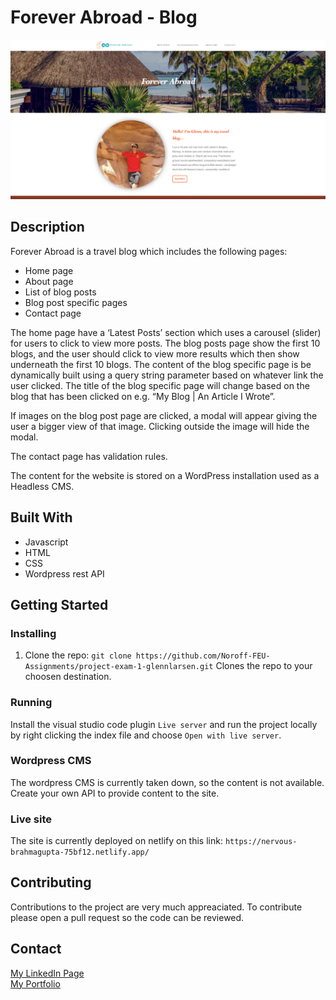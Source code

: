 # Forever Abroad - Blog

![screenshot](assets/screenshot.png)

## Description

Forever Abroad is a travel blog which includes the following pages:

- Home page
- About page
- List of blog posts
- Blog post specific pages
- Contact page

The home page have a ‘Latest Posts’ section which uses a carousel (slider) for users to click to view more posts.
The blog posts page show the first 10 blogs, and the user should click to view more results which then show underneath the first 10 blogs.
The content of the blog specific page is be dynamically built using a query string parameter based on whatever link the user clicked. The title of the blog specific page will change based on the blog that has been clicked on e.g. “My Blog | An Article I Wrote”.

If images on the blog post page are clicked, a modal will appear giving the user a bigger view of that image. Clicking outside the image will hide the modal.

The contact page has validation rules.

The content for the website is stored on a WordPress installation used as a Headless CMS.

## Built With

- Javascript
- HTML
- CSS
- Wordpress rest API

## Getting Started

### Installing

1. Clone the repo:
   `git clone https://github.com/Noroff-FEU-Assignments/project-exam-1-glennlarsen.git`
   Clones the repo to your choosen destination.

### Running

Install the visual studio code plugin `Live server` and run the project locally by right clicking the index file and choose `Open with live server`.

### Wordpress CMS

The wordpress CMS is currently taken down, so the content is not available. Create your own API to provide content to the site.

### Live site

The site is currently deployed on netlify on this link: `https://nervous-brahmagupta-75bf12.netlify.app/`

## Contributing

Contributions to the project are very much appreaciated. To contribute please open a pull request so the code can be reviewed.

## Contact

[My LinkedIn Page](https://www.linkedin.com/in/glenn-larsen-288173242/)\
[My Portfolio](https://glennportfolio.site)
